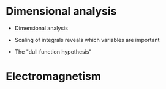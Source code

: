 # Dimensional analysis
- Dimensional analysis

- Scaling of integrals reveals which variables are important

- The "dull function hypothesis"

# Electromagnetism